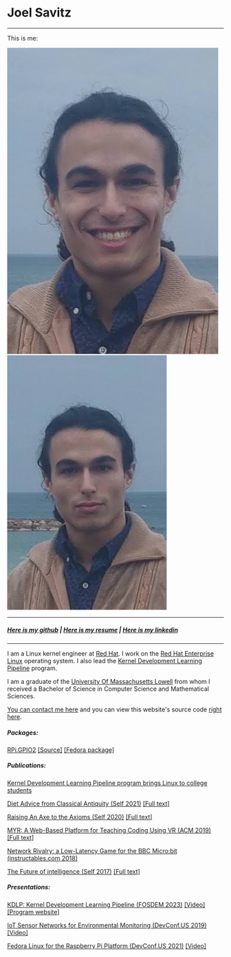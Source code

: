 # Joel Savitz
<hr>

This is me:

[![Joel smiling](me_smiling.jpg)](me_smiling.jpg)
[![Joel not smiling](me_not_smiling.jpg)](me_not_smiling.jpg)

<hr>

##### [Here is my github](https://github.com/theyoyojo) | [Here is my resume](resume/resume.pdf) | [Here is my linkedin](https://www.linkedin.com/in/joelsavitz/)

<hr>


I am a Linux kernel engineer at [Red Hat](https://redhat.com). I work on the [Red Hat Enterprise Linux](https://www.redhat.com/en/technologies/linux-platforms/enterprise-linux) operating system.
I also lead the [Kernel Development Learning Pipeline](https://kdlp.underground.software) program.


I am a graduate of the [University Of Massachusetts Lowell](https://uml.edu) from whom I received a
Bachelor of Science in Computer Science and Mathematical Sciences.

[You can contact me here](mailto:joelsavitz@gmail.com) and you can view this website's source code [right here](https://github.com/theyoyojo/joelsavitz.com).

##### Packages:
	
[RPi.GPIO2](https://pypi.org/project/RPi.GPIO2/) [\[Source\]](https://github.com/underground-software/python3-libgpiod-rpi) [\[Fedora package\]](https://packages.fedoraproject.org/pkgs/python-rpi-gpio2/python3-rpi-gpio2/)

##### Publications:

[Kernel Development Learning Pipeline program brings Linux to college students](https://research.redhat.com/blog/2024/02/26/kernel-development-learning-pipeline-program-brings-linux-to-college-students/])

[Diet Advice from Classical Antiquity (Self 2021)](diet.html) [\[Full text\]](diet.pdf)

[Raising An Axe to the Axioms (Self 2020)](axe.html) [\[Full text\]](axe2axioms.pdf)

[MYR: A Web-Based Platform for Teaching Coding Using VR (ACM 2019)](https://dl.acm.org/citation.cfm?id=3287482) [\[Full text\]](berns_et_al.pdf)

[Network Rivalry: a Low-Latency Game for the BBC Micro:bit (instructables.com 2018)](https://www.instructables.com/id/Network-Rivalry-a-Low-Latency-Game-for-the-BBC-Mic/)

[The Future of intelligence (Self 2017)](ai.html) [\[Full text\]](the_future_of_intelligence.pdf)

##### Presentations:

[KDLP: Kernel Development Learning Pipeline (FOSDEM 2023)](https://fosdem.org/2023/schedule/event/kdlp_kernel_devel_learning_pipeline/) [\[Video\]](https://video.fosdem.org/2023/UA2.114%20\(Baudoux\)/kdlp_kernel_devel_learning_pipeline.webm) [\[Program website\]](https://kdlp.underground.software)

[IoT Sensor Networks for Environmental Monitoring (DevConf.US 2019)](https://devconfus2019.sched.com/event/RFCh/iot-sensor-networks-for-environmental-monitoring) [\[Video\]](https://youtu.be/LcBJ9cD9PlA)

[Fedora Linux for the Raspberry Pi Platform (DevConf.US 2021)](https://devconfus2021.sched.com/event/lkgk/fedora-linux-for-the-raspberry-pi-platform) [\[Video\]](https://www.youtube.com/watch?v=w7MYQdGxm74)

<script>
var links = document.links;
for (var i = 0, linksLength = links.length; i < linksLength; i++) {
    if (links[i].hostname != window.location.hostname) {
        links[i].target = '_blank';
    }
}
</script>

